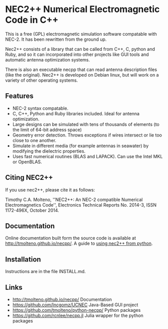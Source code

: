 # NEC2++ Numerical Electromagnetic Code in C++

This is a free (GPL) electromagnetic simulation software compatable with NEC-2. It has been rewritten from the ground up.

Nec2++ consists of a library that can be called from C++, C, python and Ruby, and so it can incorporated 
into other projects like GUI tools and automatic antenna optimization systems.

There is also an executable necpp that can read antenna description files (like the original). 
Nec2++ is developed on Debian linux, but will work on a variety of other operating systems.

## Features

* NEC-2 syntax compatable.
* C, C++, Python and Ruby libraries included. Ideal for antenna optimization.
* Large designs can be simulated with tens of thousands of elements (to the limit of 64-bit address space)
* Geometry error detection. Throws exceptions if wires intersect or lie too close to one another.
* Simulate in different media (for example antennas in seawater) by modifying the dielectric properties.
* Uses fast numerical routines (BLAS and LAPACK). Can use the Intel MKL or OpenBLAS.

## Citing NEC2++

If you use nec2++, please cite it as follows:

Timothy C.A. Molteno, ''NEC2++: An NEC-2 compatible Numerical Electromagnetics Code'', Electronics Technical Reports No. 2014-3, ISSN 1172-496X, October
2014.

## Documentation

Online documentation built form the source code is available at http://tmolteno.github.io/necpp/. 
A guide to [using nec2++ from python](http://astroelec.blogspot.co.nz/2015/05/modeling-antennas-in-python-with-nec2.html).

## Installation

Instructions are in the file INSTALL.md.

## Links

* http://tmolteno.github.io/necpp/ Documentation
* https://github.com/lncgomz/UCNEC Java-Based GUI project
* https://github.com/tmolteno/python-necpp/ Python packages
* https://github.com/rcnlee/necpp.jl Julia wrapper for the python packages
